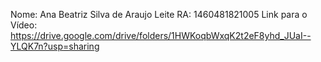 Nome: Ana Beatriz Silva de Araujo Leite 
RA: 1460481821005
Link para o Vídeo: https://drive.google.com/drive/folders/1HWKoqbWxqK2t2eF8yhd_JUaI--YLQK7n?usp=sharing

